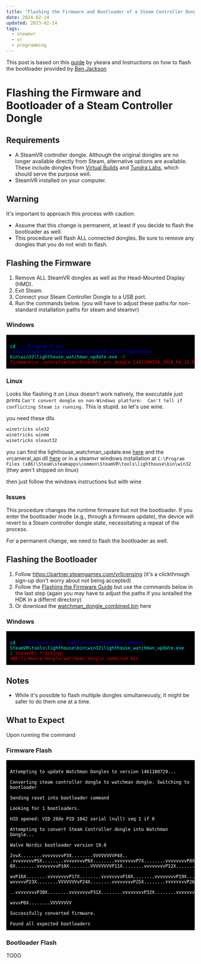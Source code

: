 ```yaml
---
title: "Flashing the Firmware and Bootloader of a Steam Controller Dongle"
date: 2024-02-14
updated: 2023-02-14
tags:
  - steamvr
  - vr
  - programming
---
```


This post is based on this [guide](https://github.com/ykeara/SteamVR-Dongle-Flash) by ykeara
and Instructions on how to flash the bootloader provided by [Ben Jackson](https://ben.com)

# Flashing the Firmware and Bootloader of a Steam Controller Dongle

## Requirements

- A SteamVR controller dongle. Although the original dongles are no longer available directly from Steam,
  alternative options are available. These include dongles from [Virtual Builds](https://www.virtualbuilds.com/product-page/usb-wireless-receiver-dongle)
  and [Tundra Labs](https://tundra-labs.com/shop/vive-dongle), which should serve the purpose well.
- SteamVR installed on your computer.

## Warning

It's important to approach this process with caution:

- Assume that this change is permanent, at least if you decide to flash the bootloader as well.
- This procedure will flash ALL connected dongles. Be sure to remove any dongles that you do not wish to flash.

## Flashing the Firmware

1. Remove ALL SteamVR dongles as well as the Head-Mounted Display (HMD).
2. Exit Steam.
3. Connect your Steam Controller Dongle to a USB port.
4. Run the commands below. (you will have to adjust these paths for non-standard installation paths for steam and steamvr)

### Windows

<pre style="background-color: #000000; padding: 10px;"><code>
<span style="color: cyan;">cd</span> <span style="color: blue;">`C:\Program Files (x86)\Steam\steamapps\common\SteamVR\tools\lighthouse`</span>
<span style="color: cyan;">bin\win32\lighthouse_watchman_update.exe</span> <span style="color: green;">-D</span> <span style="color: red;">firmware\vr_controller\archive\htc_vrc_dongle_1461100729_2016_04_19.bin</span>
</code></pre>

### Linux

Looks like flashing it on Linux doesn't work natively, the executable just prints `Can't convert dongle on non-Windows platform:  Can't tell if conflicting Steam is running.`
This is stupid. so let's use wine.

you need these dlls

```sh
winetricks ole32
winetricks winmm
winetricks oleaut32
```

you can find the lighthouse_watchman_update.exe [here](/misc/blobs/lighthouse_watchman_update.exe) and the vrcameral_api.dll [here](/misc/blobs/vrcamera_api.dll)
or in a steamvr windows installation at `C:\Program Files (x86)\Steam\steamapps\common\SteamVR\tools\lighthouse\bin\win32` (they aren't shipped on linux)

then just follow the windows instructions but with wine

### Issues

This procedure changes the runtime firmware but not the bootloader.
If you enter the bootloader mode (e.g., through a firmware update),
the device will revert to a Steam controller dongle state,
necessitating a repeat of the process.

For a permanent change, we need to flash the bootloader as well.

## Flashing the Bootloader

1. Follow https://partner.steamgames.com/vrlicensing (it's a clickthrough sign-up don't worry about not being accepted)
2. Follow the [Flashing the Firmware Guide](#flashing-the-firmware) but use the commands below in the last step (again you may have to adjust the paths if you isntalled the HDK in a differnt directory)
3. Or download the [watchman_dongle_combined.bin](/misc/blobs/watchman_dongle_combined.bin) here

### Windows

<pre style="background-color: black; padding: 10px;"><code>
<span style="color: cyan;">cd</span> <span style="color: blue;">`C:\Program Files (x86)\Steam\steamapps\common\`</span>
<span style="color: cyan;">SteamVR\tools\lighthouse\bin\win32\lighthouse_watchman_update.exe</span> <span style="color: green;">-D</span> <span style="color: red;">SteamVR\ Tracking\ HDK/firmware/dongle/watchman_dongle_combined.bin</span>
</code></pre>

## Notes

- While it's possible to flash multiple dongles simultaneously, it might be safer to do them one at a time.

## What to Expect

Upon running the command

### Firmware Flash

<pre style="background-color: black; color: white; padding: 10px;">
<code>
Attempting to update Watchman Dongles to version 1461100729...

Converting steam controller dongle to watchman dongle. Switching to bootloader

Sending reset into bootloader command

Looking for 1 bootloaders.

HID opened: VID 28de PID 1042 serial (null) seq 1 if 0

Attempting to convert Steam Controller dongle into Watchman Dongle...

Walve Nordic bootloader version 19.0

2vvX........vvvvvvvvP3X........VVVVVVVVP4X.. .vvvvvvvvP5X........vvvvvvvvP6X........vvvvvvvvP7X........vvvvvvvvP8X........VVVVVVVVP BX........vvvvvvvvP10X........VVVVVVVVP11X........vvvvvvvvP12X........vvvvvvvvP13X........vvvvvvvvP14X........۷۷۷۷۷vvvP15X........۷۷۷۷۷۷

wvP16X........vvvvvvvvP17X........vvvvvvvvP18X........vvvvvvvvP19X........vvvvvvvvP20X........vvvvvvvvP21X........vvvvvvvvP22X........VV wvvvvvP23X........VVVVVVVvP24X........vvvvvvvvP25X........۷۷۷۷۷۷vvP26X........vvvvvvvvP27X........vvvvvvvvP28X........vvvvvvvvP29X......

..vvvvvvvvP30X........vvvvvvvvP31X........vvvvvvvvP32X........vvvvvvvvP33X........vvvvvvvvP34X........vvvvvvvvP35X........VVVVVVVVP1vvvv

wvvvP0X........VVVVVVVV

Successfully converted firmware.

Found all expected bootloaders
</code></pre>

### Bootloader Flash

TODO
